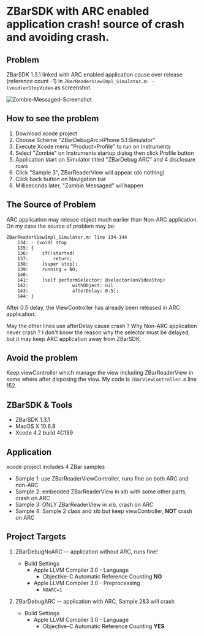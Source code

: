 # ZBarSDK with ARC enabled application crash! source of crash and avoiding crash.

## Problem
ZBarSDK 1.3.1 linked with ARC enabled application cause over release
(reference count -1) in `ZBarReaderViewImpl_Simulator.m: - (void)onStopVideo`
as screenshot.

![Zombie-Messaged-Screenshot](https://raw.github.com/sugarwaterbros/repo_1/master/Zombie-Messaged.png)


## How to see the problem
1. Download xcode project
2. Choose Scheme "ZBarDebugArc>iPhone 5.1 Simulator"
3. Execute Xcode menu "Product>Profile" to run on Instruments
4. Select "Zombie" on Instruments startup dialog then click Profile button
5. Application start on Simulator titled "ZBarDebug ARC" and 4 disclosure rows
6. Click "Sample 3", ZBarReaderView  will appear (do nothing)
7. Click back button on Navigation bar
8. Milliseconds later, "Zombie Messaged" wil happen


## The Source of Problem 
ARC application may release object much earlier than Non-ARC application.
On my case the source of problem may be: 
 
    ZBarReaderViewImpl_Simulator.m: line 134-144 
        134: - (void) stop 
        135: { 
        136:     if(!started) 
        137:         return; 
        138:     [super stop]; 
        139:     running = NO; 
        140: 
        141:     [self performSelector: @selector(onVideoStop) 
        142:                withObject: nil 
        143:                afterDelay: 0.5]; 
        144: } 
 
After 0.5 delay, the ViewController has already been released in ARC application.

May the other lines use afterDelay cause crash ?
Why Non-ARC application never crash ?
I don't know the reason why the selector must be delayed,
but it may keep ARC application away from ZBarSDK.

## Avoid the problem
Keep viewController which manage the view including ZBarReaderView in some where after disposing the view. My code is `ZBarViewController.m` line 152.

## ZBarSDK & Tools
* ZBarSDK 1.3.1
* MacOS X 10.6.8
* Xcode 4.2 build 4C199

## Application
xcode project includes 4 ZBar samples

* Sample 1: use ZBarReaderViewController, runs fine on both ARC and non-ARC
* Sample 2: embedded ZBarReaderView in xib with some other parts, crash on ARC
* Sample 3: ONLY ZBarReaderView in xib, crash on ARC
* Sample 4: Sample 2 class and xib but keep viewController, **NOT** crash on ARC


## Project Targets
1. ZBarDebugNoARC -- application without ARC, runs fine!
    - Build Settings
        - Apple LLVM Compiler 3.0 - Language
            - Objective-C Automatic Reference Counting **NO**
        - Apple LLVM Compiler 3.0 - Preprocessing
            - ```NOARC=1```

2. ZBarDebugARC -- application with ARC, Sample 2&3 will crash
    - Build Settings
        - Apple LLVM Compiler 3.0 - Language
            - Objective-C Automatic Reference Counting **YES**

